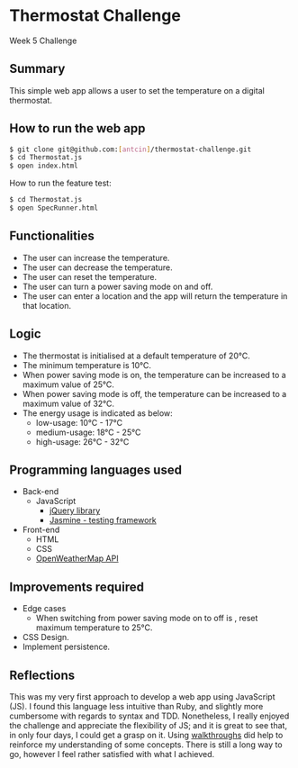 # Thermostat Challenge
Week 5 Challenge

Summary
----
This simple web app allows a user to set the temperature on a digital thermostat.

How to run the web app
----
```sh
$ git clone git@github.com:[antcin]/thermostat-challenge.git
$ cd Thermostat.js
$ open index.html
```
How to run the feature test:
```sh
$ cd Thermostat.js
$ open SpecRunner.html
```

Functionalities
----
- The user can increase the temperature.
- The user can decrease the temperature.
- The user can reset the temperature.
- The user can turn a power saving mode on and off.
- The user can enter a location and the app will return the temperature in that location.

Logic
----
- The thermostat is initialised at a default temperature of 20°C.
- The minimum temperature is 10°C.
- When power saving mode is on, the temperature can be increased to a maximum value of 25°C.
- When power saving mode is off, the temperature can be increased to a maximum value of 32°C.
- The energy usage is indicated as below:
  - low-usage: 10°C - 17°C
  - medium-usage: 18°C - 25°C
  - high-usage: 26°C - 32°C

Programming languages used
----
- Back-end
  - JavaScript
    - [jQuery library](https://jquery.com/)
    - [Jasmine - testing framework](https://jasmine.github.io/)
- Front-end
  - HTML
  - CSS
  - [OpenWeatherMap API](https://openweathermap.org/api)

Improvements required
----
- Edge cases
  - When switching from power saving mode on to off is , reset maximum temperature to 25°C.
- CSS Design.
- Implement persistence.

Reflections
----
This was my very first approach to develop a web app using JavaScript (JS). I found this language less intuitive than Ruby, and slightly more cumbersome with regards to syntax and TDD. Nonetheless, I really enjoyed the challenge and appreciate the flexibility of JS; and it is great to see that, in only four days, I could get a grasp on it. Using [walkthroughs](https://github.com/makersacademy/course/tree/master/thermostat) did help to reinforce my understanding of some concepts. There is still a long way to go, however I feel rather satisfied with what I achieved.
